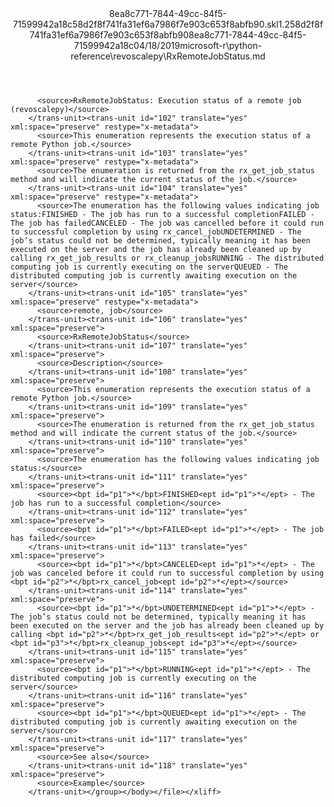 <?xml version="1.0"?><xliff version="1.2" xmlns="urn:oasis:names:tc:xliff:document:1.2" xmlns:xsi="http://www.w3.org/2001/XMLSchema-instance" xsi:schemaLocation="urn:oasis:names:tc:xliff:document:1.2 xliff-core-1.2-transitional.xsd"><file datatype="xml" original="RxRemoteJobStatus.md" source-language="en-US" target-language="en-US"><header><tool tool-id="mdxliff" tool-name="mdxliff" tool-version="1.0-d1654b2" tool-company="Microsoft" /><xliffext:skl_file_name xmlns:xliffext="urn:microsoft:content:schema:xliffextensions">8ea8c771-7844-49cc-84f5-71599942a18c58d2f8f741fa31ef6a7986f7e903c653f8abfb90.skl</xliffext:skl_file_name><xliffext:version xmlns:xliffext="urn:microsoft:content:schema:xliffextensions">1.2</xliffext:version><xliffext:ms.openlocfilehash xmlns:xliffext="urn:microsoft:content:schema:xliffextensions">58d2f8f741fa31ef6a7986f7e903c653f8abfb90</xliffext:ms.openlocfilehash><xliffext:ms.sourcegitcommit xmlns:xliffext="urn:microsoft:content:schema:xliffextensions">8ea8c771-7844-49cc-84f5-71599942a18c</xliffext:ms.sourcegitcommit><xliffext:ms.lasthandoff xmlns:xliffext="urn:microsoft:content:schema:xliffextensions">04/18/2019</xliffext:ms.lasthandoff><xliffext:ms.openlocfilepath xmlns:xliffext="urn:microsoft:content:schema:xliffextensions">microsoft-r\python-reference\revoscalepy\RxRemoteJobStatus.md</xliffext:ms.openlocfilepath></header><body><group id="content" extype="content"><trans-unit id="101" translate="yes" xml:space="preserve" restype="x-metadata">
          <source>RxRemoteJobStatus: Execution status of a remote job (revoscalepy)</source>
        </trans-unit><trans-unit id="102" translate="yes" xml:space="preserve" restype="x-metadata">
          <source>This enumeration represents the execution status of a remote Python job.</source>
        </trans-unit><trans-unit id="103" translate="yes" xml:space="preserve" restype="x-metadata">
          <source>The enumeration is returned from the rx_get_job_status method and will indicate the current status of the job.</source>
        </trans-unit><trans-unit id="104" translate="yes" xml:space="preserve" restype="x-metadata">
          <source>The enumeration has the following values indicating job status:FINISHED - The job has run to a successful completionFAILED - The job has failedCANCELED - The job was cancelled before it could run to successful completion by using rx_cancel_jobUNDETERMINED - The job’s status could not be determined, typically meaning it has been executed on the server and the job has already been cleaned up by calling rx_get_job_results or rx_cleanup_jobsRUNNING - The distributed computing job is currently executing on the serverQUEUED - The distributed computing job is currently awaiting execution on the server</source>
        </trans-unit><trans-unit id="105" translate="yes" xml:space="preserve" restype="x-metadata">
          <source>remote, job</source>
        </trans-unit><trans-unit id="106" translate="yes" xml:space="preserve">
          <source>RxRemoteJobStatus</source>
        </trans-unit><trans-unit id="107" translate="yes" xml:space="preserve">
          <source>Description</source>
        </trans-unit><trans-unit id="108" translate="yes" xml:space="preserve">
          <source>This enumeration represents the execution status of a remote Python job.</source>
        </trans-unit><trans-unit id="109" translate="yes" xml:space="preserve">
          <source>The enumeration is returned from the rx_get_job_status method and will indicate the current status of the job.</source>
        </trans-unit><trans-unit id="110" translate="yes" xml:space="preserve">
          <source>The enumeration has the following values indicating job status:</source>
        </trans-unit><trans-unit id="111" translate="yes" xml:space="preserve">
          <source><bpt id="p1">*</bpt>FINISHED<ept id="p1">*</ept> - The job has run to a successful completion</source>
        </trans-unit><trans-unit id="112" translate="yes" xml:space="preserve">
          <source><bpt id="p1">*</bpt>FAILED<ept id="p1">*</ept> - The job has failed</source>
        </trans-unit><trans-unit id="113" translate="yes" xml:space="preserve">
          <source><bpt id="p1">*</bpt>CANCELED<ept id="p1">*</ept> - The job was canceled before it could run to successful completion by using <bpt id="p2">*</bpt>rx_cancel_job<ept id="p2">*</ept></source>
        </trans-unit><trans-unit id="114" translate="yes" xml:space="preserve">
          <source><bpt id="p1">*</bpt>UNDETERMINED<ept id="p1">*</ept> - The job’s status could not be determined, typically meaning it has been executed on the server and the job has already been cleaned up by calling <bpt id="p2">*</bpt>rx_get_job_results<ept id="p2">*</ept> or <bpt id="p3">*</bpt>rx_cleanup_jobs<ept id="p3">*</ept></source>
        </trans-unit><trans-unit id="115" translate="yes" xml:space="preserve">
          <source><bpt id="p1">*</bpt>RUNNING<ept id="p1">*</ept> - The distributed computing job is currently executing on the server</source>
        </trans-unit><trans-unit id="116" translate="yes" xml:space="preserve">
          <source><bpt id="p1">*</bpt>QUEUED<ept id="p1">*</ept> - The distributed computing job is currently awaiting execution on the server</source>
        </trans-unit><trans-unit id="117" translate="yes" xml:space="preserve">
          <source>See also</source>
        </trans-unit><trans-unit id="118" translate="yes" xml:space="preserve">
          <source>Example</source>
        </trans-unit></group></body></file></xliff>